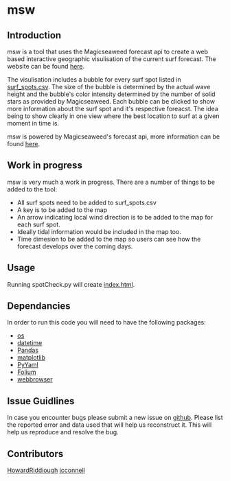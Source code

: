 # msw

## Introduction
msw is a tool that uses the Magicseaweed forecast api to create a web based interactive geographic visulisation of the current surf forecast. The website can be found [here](https://jcconnell.github.io/msw/).

The visulisation includes a bubble for every surf spot listed in [surf_spots.csv](https://github.com/jcconnell/msw/blob/master/data/surfspots.csv). The size of the bubble is determined by the actual wave height and the bubble's color intensity determined by the number of solid stars as provided by Magicseaweed. Each bubble can be clicked to show more information about the surf spot and it's respective foreacst. The idea being to show clearly in one view where the best location to surf at a given moment in time is.

msw is powered by Magicseaweed's forecast api, more information can be found [here](https://magicseaweed.com/developer/api).

## Work in progress
msw is very much a work in progress. There are a number of things to be added to the tool:

* All surf spots need to be added to surf_spots.csv
* A key is to be added to the map
* An arrow indicating local wind direction is to be added to the map for each surf spot.
* Ideally tidal information would be included in the map too.
* Time dimesion to be added to the map so users can see how the forecast develops over the coming days.

## Usage
Running spotCheck.py will create [index.html](https://github.com/HowardRiddiough/msw/blob/master/index.html).

## Dependancies
In order to run this code you will need to have the following packages:

* [os](https://docs.python.org/2/library/os.html)
* [datetime](https://docs.python.org/2/library/datetime.html)
* [Pandas](https://pandas.pydata.org/pandas-docs/stable/)
* [matplotlib](https://matplotlib.org/contents.html)
* [PyYaml](https://github.com/yaml/pyyaml)
* [Folium](https://github.com/python-visualization/folium)
* [webbrowser](https://docs.python.org/2/library/webbrowser.html)

## Issue Guidlines
In case you encounter bugs please submit a new issue on [github](https://github.com/HowardRiddiough/msw/issues). Please list the reported error and data used that will help us reconstruct it. This will help us reproduce and resolve the bug.

## Contributors
[HowardRiddiough](https://github.com/HowardRiddiough)
[jcconnell](https://github.com/jcconnell)
